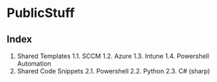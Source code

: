 # PublicStuff

## Index
1. Shared Templates
1.1. SCCM
1.2. Azure
1.3. Intune
1.4. Powershell Automation
2. Shared Code Snippets
2.1. Powershell
2.2. Python
2.3. C# (sharp)
  
  
